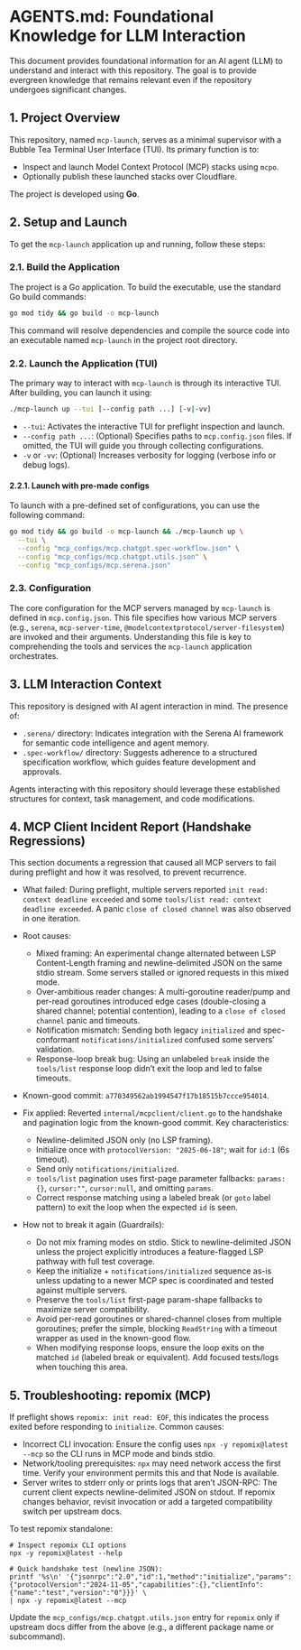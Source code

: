 # AGENTS.md: Foundational Knowledge for LLM Interaction

This document provides foundational information for an AI agent (LLM) to understand and interact with this repository. The goal is to provide evergreen knowledge that remains relevant even if the repository undergoes significant changes.

## 1. Project Overview

This repository, named `mcp-launch`, serves as a minimal supervisor with a Bubble Tea Terminal User Interface (TUI). Its primary function is to:
- Inspect and launch Model Context Protocol (MCP) stacks using `mcpo`.
- Optionally publish these launched stacks over Cloudflare.

The project is developed using **Go**.

## 2. Setup and Launch

To get the `mcp-launch` application up and running, follow these steps:

### 2.1. Build the Application

The project is a Go application. To build the executable, use the standard Go build commands:

```bash
go mod tidy && go build -o mcp-launch
```

This command will resolve dependencies and compile the source code into an executable named `mcp-launch` in the project root directory.

### 2.2. Launch the Application (TUI)

The primary way to interact with `mcp-launch` is through its interactive TUI. After building, you can launch it using:

```bash
./mcp-launch up --tui [--config path ...] [-v|-vv]
```

- `--tui`: Activates the interactive TUI for preflight inspection and launch.
- `--config path ...`: (Optional) Specifies paths to `mcp.config.json` files. If omitted, the TUI will guide you through collecting configurations.
- `-v` or `-vv`: (Optional) Increases verbosity for logging (verbose info or debug logs).

#### 2.2.1. Launch with pre-made configs

To launch with a pre-defined set of configurations, you can use the following command:

```bash
go mod tidy && go build -o mcp-launch && ./mcp-launch up \
  --tui \
  --config "mcp_configs/mcp.chatgpt.spec-workflow.json" \
  --config "mcp_configs/mcp.chatgpt.utils.json" \
  --config "mcp_configs/mcp.serena.json"
```

### 2.3. Configuration

The core configuration for the MCP servers managed by `mcp-launch` is defined in `mcp.config.json`. This file specifies how various MCP servers (e.g., `serena`, `mcp-server-time`, `@modelcontextprotocol/server-filesystem`) are invoked and their arguments. Understanding this file is key to comprehending the tools and services the `mcp-launch` application orchestrates.

## 3. LLM Interaction Context

This repository is designed with AI agent interaction in mind. The presence of:
- `.serena/` directory: Indicates integration with the Serena AI framework for semantic code intelligence and agent memory.
- `.spec-workflow/` directory: Suggests adherence to a structured specification workflow, which guides feature development and approvals.

Agents interacting with this repository should leverage these established structures for context, task management, and code modifications.

## 4. MCP Client Incident Report (Handshake Regressions)

This section documents a regression that caused all MCP servers to fail during preflight and how it was resolved, to prevent recurrence.

- What failed: During preflight, multiple servers reported `init read: context deadline exceeded` and some `tools/list read: context deadline exceeded`. A panic `close of closed channel` was also observed in one iteration.

- Root causes:
  - Mixed framing: An experimental change alternated between LSP Content-Length framing and newline-delimited JSON on the same stdio stream. Some servers stalled or ignored requests in this mixed mode.
  - Over-ambitious reader changes: A multi-goroutine reader/pump and per-read goroutines introduced edge cases (double-closing a shared channel; potential contention), leading to a `close of closed channel` panic and timeouts.
  - Notification mismatch: Sending both legacy `initialized` and spec-conformant `notifications/initialized` confused some servers’ validation.
  - Response-loop break bug: Using an unlabeled `break` inside the `tools/list` response loop didn’t exit the loop and led to false timeouts.

- Known-good commit: `a770349562ab1994547f17b18515b7ccce954014`.

- Fix applied: Reverted `internal/mcpclient/client.go` to the handshake and pagination logic from the known-good commit. Key characteristics:
  - Newline-delimited JSON only (no LSP framing).
  - Initialize once with `protocolVersion: "2025-06-18"`; wait for `id:1` (6s timeout).
  - Send only `notifications/initialized`.
  - `tools/list` pagination uses first-page parameter fallbacks: `params:{}`, `cursor:""`, `cursor:null`, and omitting `params`.
  - Correct response matching using a labeled break (or `goto` label pattern) to exit the loop when the expected `id` is seen.

- How not to break it again (Guardrails):
  - Do not mix framing modes on stdio. Stick to newline-delimited JSON unless the project explicitly introduces a feature-flagged LSP pathway with full test coverage.
  - Keep the initialize + `notifications/initialized` sequence as-is unless updating to a newer MCP spec is coordinated and tested against multiple servers.
  - Preserve the `tools/list` first-page param-shape fallbacks to maximize server compatibility.
  - Avoid per-read goroutines or shared-channel closes from multiple goroutines; prefer the simple, blocking `ReadString` with a timeout wrapper as used in the known-good flow.
  - When modifying response loops, ensure the loop exits on the matched `id` (labeled break or equivalent). Add focused tests/logs when touching this area.

## 5. Troubleshooting: repomix (MCP)

If preflight shows `repomix: init read: EOF`, this indicates the process exited before responding to `initialize`. Common causes:

- Incorrect CLI invocation: Ensure the config uses `npx -y repomix@latest --mcp` so the CLI runs in MCP mode and binds stdio.
- Network/tooling prerequisites: `npx` may need network access the first time. Verify your environment permits this and that Node is available.
- Server writes to stderr only or prints logs that aren’t JSON-RPC: The current client expects newline-delimited JSON on stdout. If repomix changes behavior, revisit invocation or add a targeted compatibility switch per upstream docs.

To test repomix standalone:

```
# Inspect repomix CLI options
npx -y repomix@latest --help

# Quick handshake test (newline JSON):
printf '%s\n' '{"jsonrpc":"2.0","id":1,"method":"initialize","params":{"protocolVersion":"2024-11-05","capabilities":{},"clientInfo":{"name":"test","version":"0"}}}' \
| npx -y repomix@latest --mcp
```

Update the `mcp_configs/mcp.chatgpt.utils.json` entry for `repomix` only if upstream docs differ from the above (e.g., a different package name or subcommand).
